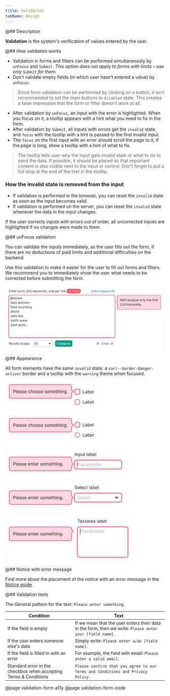 ```yaml
---
title: Validation
tabName: Design
---
```


@## Description

**Validation** is the system's verification of values entered by the user.

@## How validation works

- Validation in forms and filters can be performed simultaneously by `unFocus` and `Submit`. _This option does not apply to forms with limits – use only `Submit` for them._
- Don’t validate empty fields (in which user hasn’t entered a value) by `unFocus`.

> Since form validation can be performed by clicking on a button, it isn’t recommended to set the main buttons to `disabled` state. This creates a false impression that the form or filter doesn't work at all.

- After validation by `unFocus`, an input with the error is highlighted. When you focus on it, a tooltip appears with a hint what you need to fix in the form.
- After validation by `Submit`, all inputs with errors get the `invalid` state, and `focus` with the tooltip with a hint is passed to the first invalid input.
- The `focus` on the first input with an error should scroll the page to it, if the page is long, show a tooltip with a hint of what to fix.

> The tooltip tells user why the input gets invalid state or what to do to send the data. If possible, it should be placed so that important content is also visible next to the input or control. Don't forget to put a full stop at the end of the text in the tooltip.

### How the invalid state is removed from the input

- If validation is performed in the browser, you can reset the `invalid` state as soon as the input becomes valid.
- If validation is performed on the server, you can reset the `invalid` state whenever the data in the input changes.

If the user corrects inputs with errors out of order, all uncorrected inputs are highlighted if no changes were made to them.

@## unFocus validation

You can validate the inputs immediately, as the user fills out the form, if there are no deductions of paid limits and additional difficulties on the backend.

Use this validation to make it easier for the user to fill out forms and filters. We recommend you to immediately show the user what needs to be corrected before submitting the form.

![](static/immediate-validation.png)

@## Appearance

All form elements have the same `invalid` state: a `var(--border-danger-active)` border and a tooltip with the `warning` theme when focused.

![](./static/checkbox-validation.png)

![](./static/radio-validation.png)

![](./static/input-validation.png)

![](./static/select-validation.png)

![](./static/textarea-validation.png)

@## Notice with error message

Find more about the placement of the notice with an error message in the [Notice guide](/components/notice/).

@## Validation texts

The General pattern for the text: `Please enter something`.

| Condition                                                        | Text                                                                                                     |
| ---------------------------------------------------------------- | -------------------------------------------------------------------------------------------------------- |
| If the field is empty                                            | If we mean that the user enters their data in the form, then we write: `Please enter your [field name]`. |
| If the user enters someone else's data                           | Simply write: `Please enter a/an [field name]`.                                                          |
| If the field is filled in with an error                          | For example, the field with email: `Please enter a valid email`.                                         |
| Standard error in the checkbox when accepting Terms & Conditions | `Please confirm that you agree to our Terms and Conditions and Privacy Policy`.                          |

@page validation-form-a11y
@page validation-form-code
